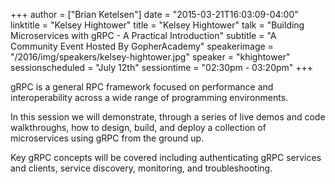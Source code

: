 +++
author = ["Brian Ketelsen"]
date = "2015-03-21T16:03:09-04:00"
linktitle = "Kelsey Hightower"
title = "Kelsey Hightower"
talk = "Building Microservices with gRPC - A Practical Introduction"
subtitle = "A Community Event Hosted By GopherAcademy"
speakerimage = "/2016/img/speakers/kelsey-hightower.jpg"
speaker = "khightower"
sessionscheduled = "July 12th"
sessiontime = "02:30pm - 03:20pm"
+++

gRPC is a general RPC framework focused on performance and interoperability across a wide range of programming environments.

In this session we will demonstrate, through a series of live demos and code walkthroughs, how to design, build, and deploy a collection of microservices using gRPC from the ground up.

Key gRPC concepts will be covered including authenticating gRPC services and clients, service discovery, monitoring, and troubleshooting.
